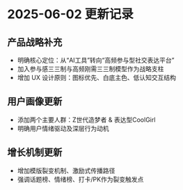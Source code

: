 # 2025-06-02 更新记录

## 产品战略补充

- 明确核心定位：从“AI工具”转向“高频参与型社交表达平台”
- 加入参与感三三制与高频刚需三三制模型作为战略支柱
- 增加 UX 设计原则：图标优先、白底主色、低认知交互结构

## 用户画像更新

- 添加两个主要人群：Z世代造梦者 & 表达型CoolGirl
- 明确用户情绪驱动及深层行为动机

## 增长机制更新

- 增加模版裂变机制、激励式传播路径
- 强调话题榜、情绪榜、打卡/PK作为裂变触发点

